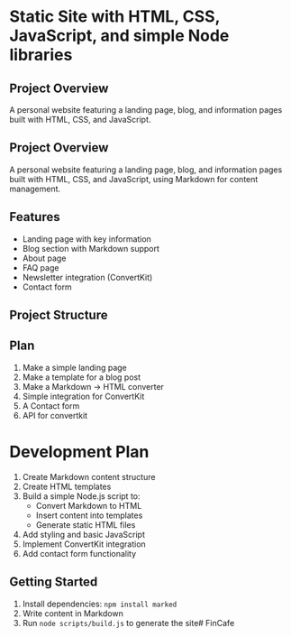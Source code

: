 # Static Site with HTML, CSS, JavaScript, and simple Node libraries

## Project Overview
A personal website featuring a landing page, blog, and information pages built with HTML, CSS, and JavaScript.

## Project Overview
A personal website featuring a landing page, blog, and information pages built with HTML, CSS, and JavaScript, using Markdown for content management.

## Features
- Landing page with key information
- Blog section with Markdown support
- About page
- FAQ page
- Newsletter integration (ConvertKit)
- Contact form

## Project Structure

## Plan

1. Make a simple landing page
2. Make a template for a blog post
3. Make a Markdown -> HTML converter
4. Simple integration for ConvertKit
5. A Contact form
6. API for convertkit

# Development Plan

1. Create Markdown content structure
2. Create HTML templates
3. Build a simple Node.js script to:
   - Convert Markdown to HTML
   - Insert content into templates
   - Generate static HTML files
4. Add styling and basic JavaScript
5. Implement ConvertKit integration
6. Add contact form functionality

## Getting Started
1. Install dependencies: `npm install marked`
2. Write content in Markdown
3. Run `node scripts/build.js` to generate the site# FinCafe
